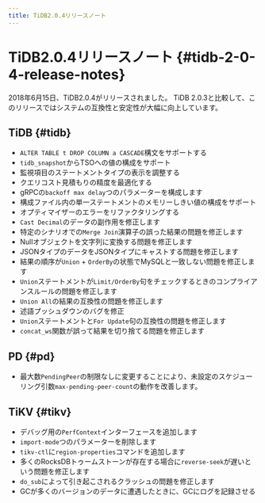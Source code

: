 ```yaml
---
title: TiDB2.0.4リリースノート
---
```


# TiDB2.0.4リリースノート {#tidb-2-0-4-release-notes}

2018年6月15日、TiDB2.0.4がリリースされました。 TiDB 2.0.3と比較して、このリリースではシステムの互換性と安定性が大幅に向上しています。

## TiDB {#tidb}

-   `ALTER TABLE t DROP COLUMN a CASCADE`構文をサポートする
-   `tidb_snapshot`からTSOへの値の構成をサポート
-   監視項目のステートメントタイプの表示を調整する
-   クエリコスト見積もりの精度を最適化する
-   gRPCの`backoff max delay`つのパラメーターを構成します
-   構成ファイル内の単一ステートメントのメモリーしきい値の構成をサポート
-   オプティマイザーのエラーをリファクタリングする
-   `Cast Decimal`のデータの副作用を修正します
-   特定のシナリオでの`Merge Join`演算子の誤った結果の問題を修正します
-   Nullオブジェクトを文字列に変換する問題を修正します
-   JSONタイプのデータをJSONタイプにキャストする問題を修正します
-   結果の順序が`Union` + `OrderBy`の状態でMySQLと一致しない問題を修正します
-   `Union`ステートメントが`Limit/OrderBy`句をチェックするときのコンプライアンスルールの問題を修正します
-   `Union All`の結果の互換性の問題を修正します
-   述語プッシュダウンのバグを修正
-   `Union`ステートメントと`For Update`句の互換性の問題を修正します
-   `concat_ws`関数が誤って結果を切り捨てる問題を修正します

## PD {#pd}

-   最大数`PendingPeer`の制限なしに変更することにより、未設定のスケジューリング引数`max-pending-peer-count`の動作を改善します。

## TiKV {#tikv}

-   デバッグ用の`PerfContext`インターフェースを追加します
-   `import-mode`つのパラメーターを削除します
-   `tikv-ctl`に`region-properties`コマンドを追加します
-   多くのRocksDBトゥームストーンが存在する場合に`reverse-seek`が遅いという問題を修正します
-   `do_sub`によって引き起こされるクラッシュの問題を修正します
-   GCが多くのバージョンのデータに遭遇したときに、GCにログを記録させる
